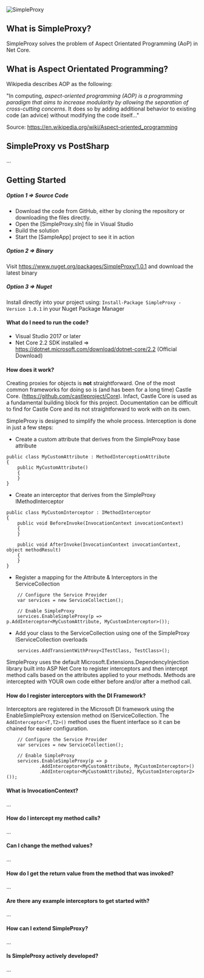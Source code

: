 <img src="https://mydrivestore.blob.core.windows.net/public/simpleProxyLogo2.png" alt="SimpleProxy">

## What is SimpleProxy?

SimpleProxy solves the problem of Aspect Orientated Programming (AoP) in Net Core.

## What is Aspect Orientated Programming?

Wikipedia describes AOP as the following: 

"In computing, _aspect-oriented programming (AOP) is a programming paradigm that aims to increase modularity by allowing the separation of cross-cutting concerns_. It does so by adding additional behavior to existing code (an advice) without modifying the code itself..."

Source: https://en.wikipedia.org/wiki/Aspect-oriented_programming

## SimpleProxy vs PostSharp
...

## Getting Started

##### Option 1 => Source Code
- Download the code from GitHub, either by cloning the repository or downloading the files directly.
- Open the [SimpleProxy.sln] file in Visual Studio
- Build the solution
- Start the [SampleApp] project to see it in action

##### Option 2 => Binary
Visit https://www.nuget.org/packages/SimpleProxy/1.0.1 and download the latest binary

##### Option 3 => Nuget
Install directly into your project using: ```Install-Package SimpleProxy -Version 1.0.1``` in your Nuget Package Manager

#### What do I need to run the code?

- Visual Studio 2017 or later
- Net Core 2.2 SDK installed => https://dotnet.microsoft.com/download/dotnet-core/2.2 (Official Download)

#### How does it work?

Creating proxies for objects is **not** straightforward. One of the most common frameworks for doing so is (and has been for a long time) Castle Core. (https://github.com/castleproject/Core). Infact, Castle Core is used as a fundamental building block for this project. Documentation can be difficult to find for Castle Core and its not straightforward to work with on its own.

SimpleProxy is designed to simplify the whole process. Interception is done in just a few steps:

- Create a custom attribute that derives from the SimpleProxy base attribute

```
public class MyCustomAttribute : MethodInterceptionAttribute
{
    public MyCustomAttribute()
    {
    }
}
```

- Create an interceptor that derives from the SimpleProxy IMethodInterceptor

```
public class MyCustomInterceptor : IMethodInterceptor
{
    public void BeforeInvoke(InvocationContext invocationContext)
    {
    }

    public void AfterInvoke(InvocationContext invocationContext, object methodResult)
    {
    }
}
```
    
- Register a mapping for the Attribute & Interceptors in the ServiceCollection

```
    // Configure the Service Provider
    var services = new ServiceCollection();

    // Enable SimpleProxy
    services.EnableSimpleProxy(p => p.AddInterceptor<MyCustomAttribute, MyCustomInterceptor>());
``` 

- Add your class to the ServiceCollection using one of the SimpleProxy IServiceCollection overloads

```
    services.AddTransientWithProxy<ITestClass, TestClass>();
```    

SimpleProxy uses the default Microsoft.Extensions.DependencyInjection library built into ASP Net Core to register interceptors and then intercept method calls based on the attributes applied to your methods. Methods are intercepted with YOUR own code either before and/or after a method call.

#### How do I register interceptors with the DI Framework?

Interceptors are registered in the Microsoft DI framework using the EnableSimpleProxy extension method on IServiceCollection. The ```AddInterceptor<T,T2>()``` method uses the fluent interface so it can be chained for easier configuration.

```
    // Configure the Service Provider
    var services = new ServiceCollection();

    // Enable SimpleProxy
    services.EnableSimpleProxy(p => p
            .AddInterceptor<MyCustomAttribute, MyCustomInterceptor>()
            .AddInterceptor<MyCustomAttribute2, MyCustomInterceptor2>());
```

#### What is InvocationContext?
...

#### How do I intercept my method calls?
...

#### Can I change the method values?
...

#### How do I get the return value from the method that was invoked?
...

#### Are there any example interceptors to get started with?
...

#### How can I extend SimpleProxy?
...

#### Is SimpleProxy actively developed?
...


